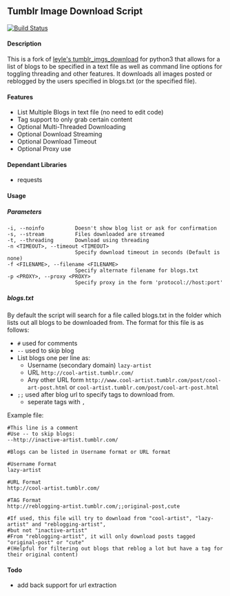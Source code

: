 ## Tumblr Image Download Script
[![Build Status](https://travis-ci.org/rachmadaniHaryono/tumblr_image_download_script.svg?branch=master)](https://travis-ci.org/rachmadaniHaryono/tumblr_image_download_script)

#### Description
This is a fork of [leyle's tumblr_imgs_download](https://github.com/leyle/tumblr_imgs_download)
for python3 that allows for a list of blogs to be specified in a text file
as well as command line options for toggling threading and other features.
It downloads all images posted or reblogged by the users specified in blogs.txt
(or the specified file).

#### Features
- List Multiple Blogs in text file (no need to edit code)
- Tag support to only grab certain content
- Optional Multi-Threaded Downloading
- Optional Download Streaming
- Optional Download Timeout
- Optional Proxy use

#### Dependant Libraries
- requests

#### Usage

##### Parameters
```
-i, --noinfo          Doesn't show blog list or ask for confirmation
-s, --stream          Files downloaded are streamed
-t, --threading       Download using threading
-n <TIMEOUT>, --timeout <TIMEOUT>
                      Specify download timeout in seconds (Default is none)
-f <FILENAME>, --filename <FILENAME>
                      Specify alternate filename for blogs.txt
-p <PROXY>, --proxy <PROXY>
                      Specify proxy in the form 'protocol://host:port'
```

##### blogs.txt
By default the script will search for a file called blogs.txt in the folder
which lists out all blogs to be downloaded from.
The format for this file is as follows:

- `#` used for comments
- `--` used to skip blog
- List blogs one per line as:
  - Username (secondary domain) `lazy-artist`
  - URL `http://cool-artist.tumblr.com/`
  - Any other URL form `http://www.cool-artist.tumblr.com/post/cool-art-post.html`
  or `cool-artist.tumblr.com/post/cool-art-post.html`
- `;;` used after blog url to specify tags to download from.
  - seperate tags with `,`

Example file:
```
#This line is a comment
#Use -- to skip blogs:
--http://inactive-artist.tumblr.com/

#Blogs can be listed in Username format or URL format

#Username Format
lazy-artist

#URL Format
http://cool-artist.tumblr.com/

#TAG Format
http://reblogging-artist.tumblr.com/;;original-post,cute

#If used, this file will try to download from "cool-artist", "lazy-artist" and "reblogging-artist",
#but not "inactive-artist"
#From "reblogging-artist", it will only download posts tagged "original-post" or "cute"
#(Helpful for filtering out blogs that reblog a lot but have a tag for their original content)
```

#### Todo
- add back support for url extraction

